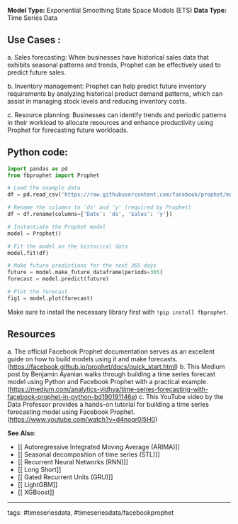 **Model Type:**  Exponential Smoothing State Space Models (ETS)
**Data Type:**  Time Series Data

## Use Cases :

a. Sales forecasting: When businesses have historical sales data that exhibits seasonal patterns and trends, Prophet can be effectively used to predict future sales.

b. Inventory management: Prophet can help predict future inventory requirements by analyzing historical product demand patterns, which can assist in managing stock levels and reducing inventory costs.

c. Resource planning: Businesses can identify trends and periodic patterns in their workload to allocate resources and enhance productivity using Prophet for forecasting future workloads.


## Python code: 

```python
import pandas as pd
from fbprophet import Prophet

# Load the example data
df = pd.read_csv('https://raw.githubusercontent.com/facebook/prophet/master/examples/example_wp_log_peyton_manning.csv')

# Rename the columns to 'ds' and 'y' (required by Prophet)
df = df.rename(columns={'Date': 'ds', 'Sales': 'y'})

# Instantiate the Prophet model
model = Prophet()

# Fit the model on the historical data
model.fit(df)

# Make future predictions for the next 365 days
future = model.make_future_dataframe(periods=365)
forecast = model.predict(future)

# Plot the forecast
fig1 = model.plot(forecast)
```

Make sure to install the necessary library first with `!pip install fbprophet`.


## Resources

a. The official Facebook Prophet documentation serves as an excellent guide on how to build models using it and make forecasts. (https://facebook.github.io/prophet/docs/quick_start.html)
b. This Medium post by Benjamin Ayanian walks through building a time series forecast model using Python and Facebook Prophet with a practical example. (https://medium.com/analytics-vidhya/time-series-forecasting-with-facebook-prophet-in-python-bd190191146e)
c. This YouTube video by the Data Professor provides a hands-on tutorial for building a time series forecasting model using Facebook Prophet. (https://www.youtube.com/watch?v=d4noqr0I5H0)

**See Also**:

- [[ Autoregressive Integrated Moving Average (ARIMA)]]
- [[ Seasonal decomposition of time series (STL)]]
- [[ Recurrent Neural Networks (RNN)]]
- [[ Long Short]]
- [[ Gated Recurrent Units (GRU)]]
- [[ LightGBM]]
- [[ XGBoost]]

---
tags: #timeseriesdata, #timeseriesdata/facebookprophet
